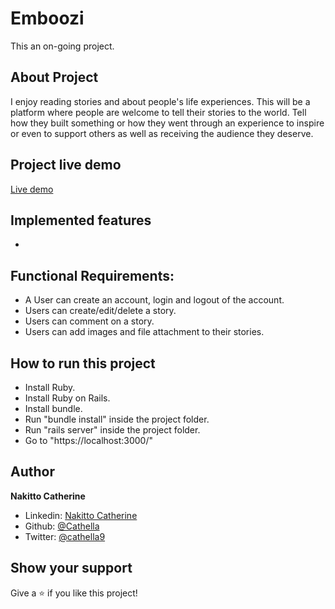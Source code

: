 # Emboozi
This an on-going project.

## About Project

I enjoy reading stories and about people's life experiences. This will be a platform where people are welcome to tell their stories to the world. Tell how they built something or how they went through an experience to inspire or even to support others as well as receiving the audience they deserve.

## Project live demo
[Live demo]()

## Implemented features
- 

## Functional Requirements:

- A User can create an account, login and logout of the account.
- Users can create/edit/delete a story.
- Users can comment on a story.
- Users can add images and file attachment to their stories.

## How to run this project

- Install Ruby.
- Install Ruby on Rails.
- Install bundle.
- Run "bundle install" inside the project  folder.
- Run "rails server" inside the project folder.
- Go to "https://localhost:3000/"

## Author

**Nakitto Catherine**
- Linkedin: [Nakitto Catherine](https://www.linkedin.com/in/nakitto-catherine2020)
- Github: [@Cathella](https://github.com/Cathella)
- Twitter: [@cathella9](https://twitter.com/cathella9)

## Show your support

Give a ⭐️ if you like this project!
